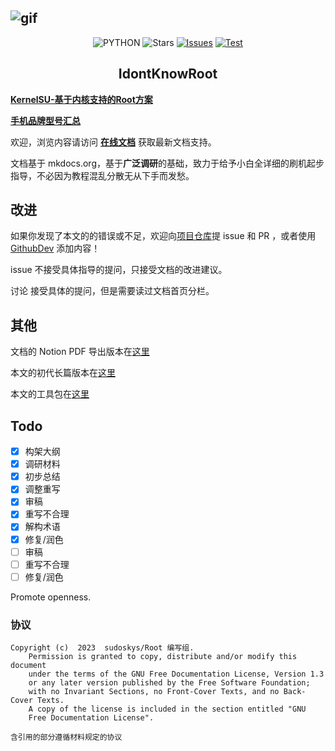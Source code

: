 ![gif](https://raw.githubusercontent.com/sudoskys/Root/main/cover.gif)
------------------------------------

<p align="center">
  <img src="https://img.shields.io/badge/USE-MKdocs-green" alt="PYTHON" >
  <img src="https://img.shields.io/github/stars/sudoskys/root.svg" alt="Stars">
  <a href="https://github.com/sudoskys/root/issues"><img src="https://img.shields.io/github/issues/sudoskys/root" alt="Issues"></a>
  <a href="https://github.com/sudoskys/root/actions/workflows/ci.yml"><img src="https://github.com/sudoskys/root/actions/workflows/ci.yml/badge.svg" alt="Test"></a>
</p>

<h2 align="center">IdontKnowRoot</h2>

**[KernelSU-基于内核支持的Root方案](https://github.com/tiann/KernelSU)**

**[手机品牌型号汇总](https://github.com/KHwang9883/MobileModels)**


欢迎，浏览内容请访问 **[在线文档](https://root.dianas.cyou/)** 获取最新文档支持。

文档基于 mkdocs.org，基于**广泛调研**的基础，致力于给予小白全详细的刷机起步指导，不必因为教程混乱分散无从下手而发愁。


## 改进

如果你发现了本文的的错误或不足，欢迎向[项目仓库](https://github.com/sudoskys/Root/)提 issue 和 PR ，或者使用 [GithubDev](https://github.dev/sudoskys/Root) 添加内容！

issue 不接受具体指导的提问，只接受文档的改进建议。

讨论 接受具体的提问，但是需要读过文档首页分栏。


## 其他

文档的 Notion PDF 导出版本在[这里](https://github.com/sudoskys/Root/tree/main/old)

本文的初代长篇版本在[这里](https://github.com/sudoskys/Root/tree/main/old/README.MD)

本文的工具包在[这里](https://push.dianas.cyou/LIS/Share/Root/)


## Todo

- [x] 构架大纲
- [x] 调研材料
- [x] 初步总结
- [x] 调整重写
- [x] 审稿
- [x] 重写不合理
- [x] 解构术语
- [x] 修复/润色
- [ ] 审稿 
- [ ] 重写不合理
- [ ] 修复/润色

Promote openness.

### 协议

```
Copyright (c)  2023  sudoskys/Root 编写组.
    Permission is granted to copy, distribute and/or modify this document
    under the terms of the GNU Free Documentation License, Version 1.3
    or any later version published by the Free Software Foundation;
    with no Invariant Sections, no Front-Cover Texts, and no Back-Cover Texts.
    A copy of the license is included in the section entitled "GNU
    Free Documentation License".
    
含引用的部分遵循材料规定的协议
```
